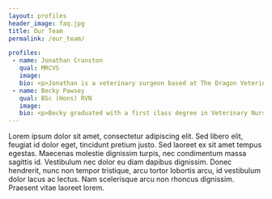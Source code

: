```yaml
---
layout: profiles
header_image: faq.jpg
title: Our Team
permalink: /our_team/

profiles:
 - name: Jonathan Cranston
   qual: MRCVS
   image:
   bio: <p>Jonathan is a veterinary surgeon based at The Dragon Veterinary Centre in Cheltenham. He is working with HAIFU Medical Technology in China to bring this innovative technology to the veterinary profession. HAIFU Medical Technology is a world leader in pioneering focused ultrasound in the human field. They are currently working in collaboration with Oxford University and other renowned institutions across the world. </p> <p>Jonathan graduated from the Royal Veterinary College in 2006 having gained a distinction for his research into focused ultrasound. In 2008 he was awarded a PetPlan® grant to further research this field. In 2015 he established a partnership with HAIFU Medical Technology to bring this machine, the very first of its kind in the world, to the veterinary market.</p>
 - name: Becky Pawsey 
   qual: BSc (Hons) RVN
   image:
   bio: <p>Becky graduated with a first class degree in Veterinary Nursing Science and has since enjoyed a range of nursing roles as a registered veterinary nurse.  During seven years in practice, she has developed an interest in orthopaedics and pet mobility nurse clinics.  Where mobility is impaired by injury, surgery or old age, Becky finds satisfaction in working with pet owners to make positive changes to their pet's well being.  The underpinning motivation throughout Becky's career has been patient welfare and maximising quality of life wherever she is able to make a difference.</p>
---
```


Lorem ipsum dolor sit amet, consectetur adipiscing elit. Sed libero elit, feugiat id dolor eget, tincidunt pretium justo. Sed laoreet ex sit amet tempus egestas. Maecenas molestie dignissim turpis, nec condimentum massa sagittis id. Vestibulum nec dolor eu diam dapibus dignissim. Donec hendrerit, nunc non tempor tristique, arcu tortor lobortis arcu, id vestibulum dolor lacus ac lectus. Nam scelerisque arcu non rhoncus dignissim. Praesent vitae laoreet lorem.